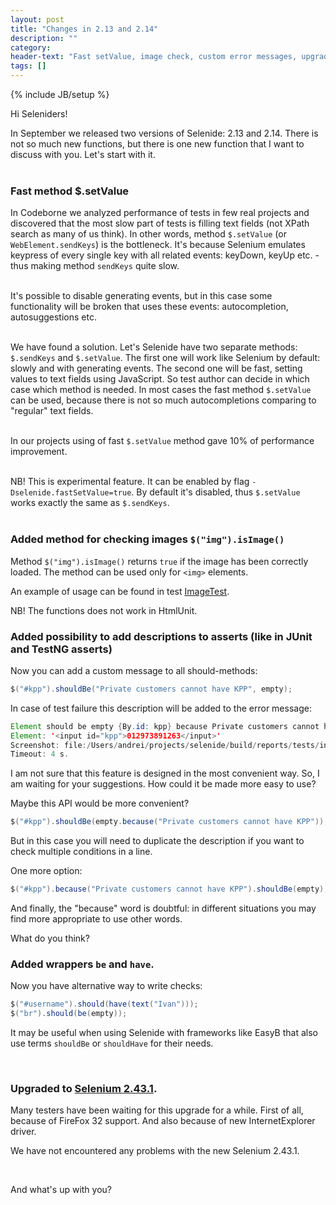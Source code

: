 ```yaml
---
layout: post
title: "Changes in 2.13 and 2.14"
description: ""
category:
header-text: "Fast setValue, image check, custom error messages, upgrade to Selenium 2.43.1"
tags: []
---
```

{% include JB/setup %}

Hi Seleniders!

In September we released two versions of Selenide: 2.13 and 2.14. There is not so much new functions, but there is 
one new function that I want to discuss with you. Let's start with it.<br/> <br/>

### Fast method $.setValue

In Codeborne we analyzed performance of tests in few real projects and discovered that the most slow part of 
tests is filling text fields (not XPath search as many of us think). In other words, method `$.setValue` (or 
`WebElement.sendKeys`) is the bottleneck. It's because Selenium emulates keypress of every single key with all related
events: keyDown, keyUp etc. - thus making method `sendKeys` quite slow. <br/> <br/>
 
It's possible to disable generating events, but in this case some functionality will be broken that uses these events: 
autocompletion, autosuggestions etc. <br/> <br/>

We have found a solution. Let's Selenide have two separate methods: `$.sendKeys` and `$.setValue`.
The first one will work like Selenium by default: slowly and with generating events. The second one will be fast, setting
values to text fields using JavaScript. So test author can decide in which case which method is needed.
In most cases the fast method `$.setValue` can be used, because there is not so much autocompletions comparing to 
"regular" text fields. <br/> <br/>

In our projects using of fast `$.setValue` method gave 10% of performance improvement. <br/> <br/>

NB! This is experimental feature. It can be enabled by flag `-Dselenide.fastSetValue=true`. By default it's disabled, 
thus `$.setValue` works exactly the same as `$.sendKeys`. <br/> <br/>


### Added method for checking images `$("img").isImage()`

Method `$("img").isImage()` returns `true` if the image has been correctly loaded. 
The method can be used only for `<img>` elements.

An example of usage can be found in test [ImageTest](https://github.com/codeborne/selenide/blob/master/src/test/java/integration/ImageTest.java).

NB! The functions does not work in HtmlUnit.

### Added possibility to add descriptions to asserts (like in JUnit and TestNG asserts)

Now you can add a custom message to all should-methods:

```java
$("#kpp").shouldBe("Private customers cannot have KPP", empty);
```

In case of test failure this description will be added to the error message:

```java
Element should be empty {By.id: kpp} because Private customers cannot have KPP
Element: '<input id="kpp">012973891263</input>'
Screenshot: file:/Users/andrei/projects/selenide/build/reports/tests/integration/SelenideMethodsTest/waitUntilMethodMayContainOptionalMessageThatIsPartOfErrorMessage/1411898416054.0.png
Timeout: 4 s.
```

I am not sure that this feature is designed in the most convenient way. So, I am waiting for your suggestions.
How could it be made more easy to use?

Maybe this API would be more convenient?

```java
$("#kpp").shouldBe(empty.because("Private customers cannot have KPP"));
```
But in this case you will need to duplicate the description if you want to check multiple conditions in a line.

One more option:

```java
$("#kpp").because("Private customers cannot have KPP").shouldBe(empty);
```

And finally, the "because" word is doubtful: in different situations you may find more appropriate to use other words.

What do you think?

### Added wrappers `be` and `have`.

Now you have alternative way to write checks:

```java
$("#username").should(have(text("Ivan")));
$("br").should(be(empty));
```

It may be useful when using Selenide with frameworks like EasyB that also use terms `shouldBe` or `shouldHave` for their needs.

<br/>

### Upgraded to [Selenium 2.43.1](http://selenium.googlecode.com/git/java/CHANGELOG).

Many testers have been waiting for this upgrade for a while. First of all, because of FireFox 32 support. 
And also because of new InternetExplorer driver. 

We have not encountered any problems with the new Selenium 2.43.1.

<br/>

And what's up with you?

<br/>